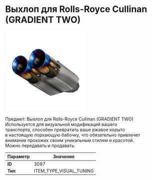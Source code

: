 # Выхлоп для Rolls-Royce Cullinan (GRADIENT TWO)

![Item Image](../img/3097.webp?raw=true)

Предмет: Выхлоп для Rolls-Royce Cullinan (GRADIENT TWO)<br>Используется для визуальной модификаций вашего<br>транспорта, способен превратить ваше ржавое корыто<br>в настоящую порхающую бабочку, что обязательно привлечет<br>внимание прохожих своим уникальным стилем и красотой.<br>Можно передавать и продавать.


| Параметр | Значение |
|----------|----------|
| **ID** | 3097 |
| **Тип** | ITEM_TYPE_VISUAL_TUNING |

